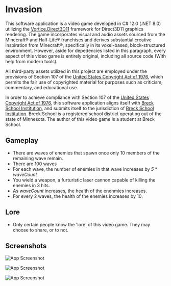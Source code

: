 
# Invasion

This software application is a video game developed in C# 12.0 (.NET 8.0) utilizing the [Vortice.Direct3D11](https://www.nuget.org/packages/Vortice.Direct3D11/) framework for Direct3D11 graphics rendering. The game incorporates visual and audio assets sourced from the Minecraft® and Half-Life® franchises and derives substantial creative inspiration from Minecraft®, specifically in its voxel-based, block-structured environment. However, aside for depedencies listed in this paragraph, every aspect of this video game is entirely original, including all source code (With help from modern tools). 

All third-party assets utilized in this project are employed under the provisions of Section 107 of the [United States Copyright Act of 1976](https://www.copyright.gov/title17/92chap1.html#107), which permits the fair use of copyrighted material for purposes such as criticism, commentary, and educational use.

In order to achieve compliance with Section 107 of the [United States Copyright Act of 1976](https://www.copyright.gov/title17/92chap1.html#107), this software application aligns itself with [Breck School Institution](https:/www.breckschool.org), and submits itself to the jurisdiction of [Breck School Institution](https:/www.breckschool.org). Breck School is a registered school district operating out of the state of Minnesota. The author of this video game is a student at Breck School.

## Gameplay
 - There are waves of enemies that spawn once only 10 members of the remaining wave remain.
 - There are 100 waves
 - For each wave, the number of enemies in that wave increases by *5* * *waveCount*
 - You wield a weapon, a furturistic laser cannon capable of killing the enemies in 3 hits.
 - As *waveCount* increases, the health of the enenmies increases.
 - For every 2 waves, the health of the enemies increases by 10.

## Lore
 - Only certain people know the 'lore' of this video game. They may choose to share, or to not.
## Screenshots

![App Screenshot](https://drive.google.com/file/d/1OcEcUyhTk4QSEwNcuxH75nNHTtaOS8kS/view?usp=drive_link)

![App Screenshot](https://drive.google.com/file/d/1hMFs7tIPVCm-pBaDsAsGwR9S5yBSCiZY/view?usp=drive_link)

![App Screenshot](https://drive.google.com/file/d/1q3DgoooMlVi1ET5yWXTw1GlD21kj_34W/view?usp=drive_link)
